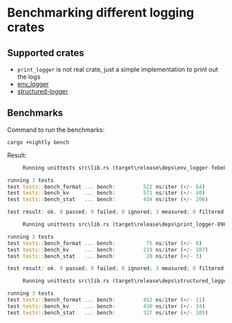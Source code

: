# Benchmarking different logging crates

## Supported crates

- `print_logger` is not real crate, just a simple implementation to print out the logs
- [env_logger](https://lib.rs/crates/env_logger)
- [structured-logger](https://lib.rs/crates/structured-logger)

## Benchmarks

Command to run the benchmarks:

```shell
cargo +nightly bench
```

Result:

```rust
     Running unittests src\lib.rs (target\release\deps\env_logger-febe89d92171346b.exe)

running 3 tests
test tests::bench_format ... bench:         522 ns/iter (+/- 64)
test tests::bench_kv     ... bench:         571 ns/iter (+/- 40)
test tests::bench_stat   ... bench:         434 ns/iter (+/- 206)

test result: ok. 0 passed; 0 failed; 0 ignored; 3 measured; 0 filtered out; finished in 3.94s

     Running unittests src\lib.rs (target\release\deps\print_logger-8964df2620bf5d6a.exe)

running 3 tests
test tests::bench_format ... bench:          75 ns/iter (+/- 6)
test tests::bench_kv     ... bench:         219 ns/iter (+/- 107)
test tests::bench_stat   ... bench:          20 ns/iter (+/- 3)

test result: ok. 0 passed; 0 failed; 0 ignored; 3 measured; 0 filtered out; finished in 6.12s

     Running unittests src\lib.rs (target\release\deps\structured_logger-6055a01d33abc706.exe)

running 3 tests
test tests::bench_format ... bench:         452 ns/iter (+/- 11)
test tests::bench_kv     ... bench:         430 ns/iter (+/- 34)
test tests::bench_stat   ... bench:         327 ns/iter (+/- 105)
```
